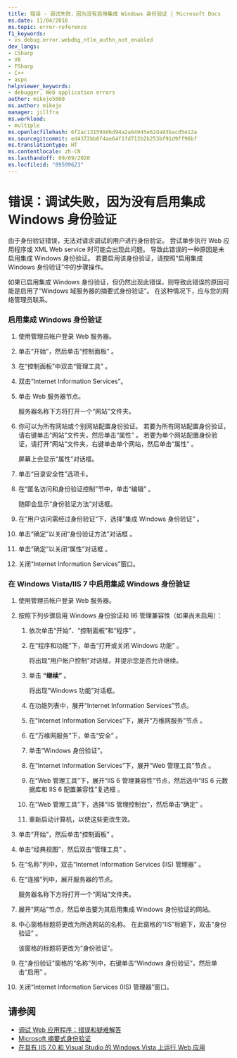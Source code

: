 ```yaml
---
title: 错误 - 调试失败，因为没有启用集成 Windows 身份验证 | Microsoft Docs
ms.date: 11/04/2016
ms.topic: error-reference
f1_keywords:
- vs.debug.error.webdbg_ntlm_authn_not_enabled
dev_langs:
- CSharp
- VB
- FSharp
- C++
- aspx
helpviewer_keywords:
- debugger, Web application errors
author: mikejo5000
ms.author: mikejo
manager: jillfra
ms.workload:
- multiple
ms.openlocfilehash: 6f2ac131599d6d94a2a64945e62da93bacd5e12a
ms.sourcegitcommit: ed4372bb6f4ae64f1fd712b2b253bf91d9ff96bf
ms.translationtype: HT
ms.contentlocale: zh-CN
ms.lasthandoff: 09/09/2020
ms.locfileid: "89599623"
---
```

# <a name="error-debugging-failed-because-integrated-windows-authentication-is-not-enabled"></a>错误：调试失败，因为没有启用集成 Windows 身份验证
由于身份验证错误，无法对请求调试的用户进行身份验证。 尝试单步执行 Web 应用程序或 XML Web service 时可能会出现此问题。 导致此错误的一种原因是未启用集成 Windows 身份验证。 若要启用该身份验证，请按照“启用集成 Windows 身份验证”中的步骤操作。

 如果已启用集成 Windows 身份验证，但仍然出现此错误，则导致此错误的原因可能是启用了“Windows 域服务器的摘要式身份验证”。 在这种情况下，应与您的网络管理员联系。

### <a name="to-enable-integrated-windows-authentication"></a>启用集成 Windows 身份验证

1. 使用管理员帐户登录 Web 服务器。

2. 单击“开始”，然后单击“控制面板” 。

3. 在“控制面板”中双击“管理工具” 。

4. 双击“Internet Information Services”。

5. 单击 Web 服务器节点。

     服务器名称下方将打开一个“网站”文件夹。

6. 你可以为所有网站或个别网站配置身份验证。 若要为所有网站配置身份验证，请右键单击“网站”文件夹，然后单击“属性” 。 若要为单个网站配置身份验证，请打开“网站”文件夹，右键单击单个网站，然后单击“属性” 。

     屏幕上会显示“属性”对话框。

7. 单击“目录安全性”选项卡。

8. 在“匿名访问和身份验证控制”节中，单击“编辑” 。

     随即会显示“身份验证方法”对话框。

9. 在“用户访问需经过身份验证”下，选择“集成 Windows 身份验证” 。

10. 单击“确定”以关闭“身份验证方法”对话框 。

11. 单击“确定”以关闭“属性”对话框 。

12. 关闭“Internet Information Services”窗口。

### <a name="to-enable-integrated-windows-authentication-in-windows-vistaiis-7"></a>在 Windows Vista/IIS 7 中启用集成 Windows 身份验证

1. 使用管理员帐户登录 Web 服务器。

2. 按照下列步骤启用 Windows 身份验证和 II6 管理兼容性（如果尚未启用）：

    1. 依次单击“开始”、“控制面板”和“程序”  。

    2. 在“程序和功能”下，单击“打开或关闭 Windows 功能” 。

         将出现“用户帐户控制”对话框，并提示您是否允许继续。

    3. 单击 **“继续”** 。

         将出现“Windows 功能”对话框。

    4. 在功能列表中，展开“Internet Information Services”节点。

    5. 在“Internet Information Services”下，展开“万维网服务”节点 。

    6. 在“万维网服务”下，单击“安全” 。

    7. 单击“Windows 身份验证”。

    8. 在“Internet Information Services”下，展开“Web 管理工具”节点 。

    9. 在“Web 管理工具”下，展开“IIS 6 管理兼容性”节点，然后选中“IIS 6 元数据库和 IIS 6 配置兼容性”复选框  。

    10. 在“Web 管理工具”下，选择“IIS 管理控制台”，然后单击“确定”  。

    11. 重新启动计算机，以使这些更改生效。

3. 单击“开始”，然后单击“控制面板” 。

4. 单击“经典视图”，然后双击“管理工具” 。

5. 在“名称”列中，双击“Internet Information Services (IIS) 管理器” 。

6. 在“连接”列中，展开服务器的节点。

     服务器名称下方将打开一个“网站”文件夹。

7. 展开“网站”节点，然后单击要为其启用集成 Windows 身份验证的网站。

8. 中心窗格标题将更改为所选网站的名称。 在此窗格的“IIS”标题下，双击“身份验证” 。

     该窗格的标题将更改为“身份验证”。

9. 在“身份验证”窗格的“名称”列中，右键单击“Windows 身份验证”，然后单击“启用”   。

10. 关闭“Internet Information Services (IIS) 管理器”窗口。

## <a name="see-also"></a>请参阅
- [调试 Web 应用程序：错误和疑难解答](../debugger/debugging-web-applications-errors-and-troubleshooting.md)
- [Microsoft 摘要式身份验证](/windows/win32/secauthn/microsoft-digest-authentication)
- [在具有 IIS 7.0 和 Visual Studio 的 Windows Vista 上运行 Web 应用](/previous-versions/aa964620(v=vs.140))